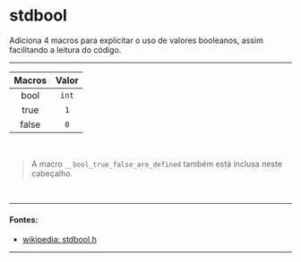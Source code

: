# stdbool
Adiciona 4 macros para explicitar o uso de valores booleanos, assim facilitando a leitura do código.

<hr>

| Macros | Valor |
| :-:    | :-:   |
| bool   | `int` |
| true   | `1`   |
| false  | `0`   |

<br>

> A macro `__bool_true_false_are_defined` também está inclusa neste cabeçalho.

<br>

<hr>

#### Fontes:
* [wikipedia: stdbool.h](https://en.wikipedia.org/wiki/c_data_types#stdbool.h )

<hr>
